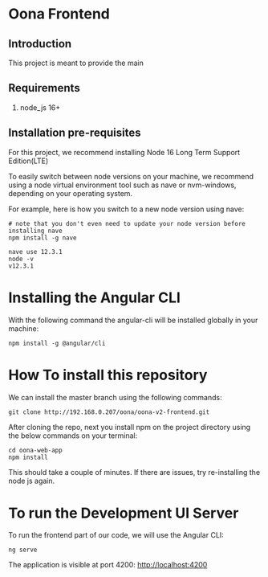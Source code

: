 # Oona Frontend

## Introduction
This project is meant to provide the main

## Requirements
1. node_js 16+

## Installation pre-requisites
For this project, we recommend installing Node 16 Long Term Support Edition(LTE)

To easily switch between node versions on your machine, we recommend using a node virtual environment tool such as nave or nvm-windows, depending on your operating system.

For example, here is how you switch to a new node version using nave:

    # note that you don't even need to update your node version before installing nave
    npm install -g nave
    
    nave use 12.3.1
    node -v
    v12.3.1

# Installing the Angular CLI

With the following command the angular-cli will be installed globally in your machine:

    npm install -g @angular/cli 

# How To install this repository

We can install the master branch using the following commands:

    git clone http://192.168.0.207/oona/oona-v2-frontend.git

After cloning the repo, next you install npm on the project directory using the below commands on your terminal:

    cd oona-web-app
    npm install 

This should take a couple of minutes. If there are issues, try re-installing the node js again.

# To run the Development UI Server

To run the frontend part of our code, we will use the Angular CLI:

    ng serve

The application is visible at port 4200: [http://localhost:4200](http://localhost:4200)


